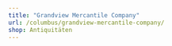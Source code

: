 ```yaml
---
title: "Grandview Mercantile Company"
url: /columbus/grandview-mercantile-company/
shop: Antiquitäten
---
```

